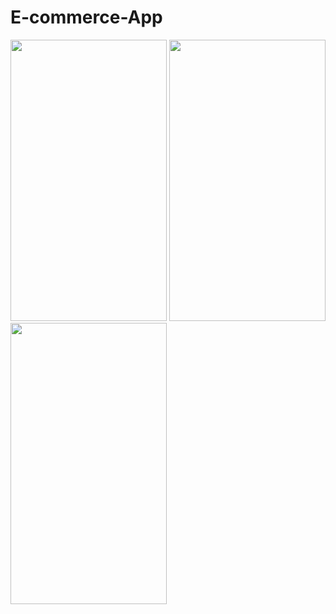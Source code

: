 # E-commerce-App

<p float="left" align="left">
  <img src="https://user-images.githubusercontent.com/57464461/105647270-54782080-5e9c-11eb-8da4-32a124e36888.png" alt="" width="250px" height="450px"/>
  <img src="https://user-images.githubusercontent.com/57464461/105647271-55a94d80-5e9c-11eb-8cce-7d165b42f626.png" alt="" width="250px" height="450px" /> 
  <img src="https://user-images.githubusercontent.com/57464461/105647273-5641e400-5e9c-11eb-81fa-8ce33287ade9.png" alt="" width="250px" height="450px" />
</p>
